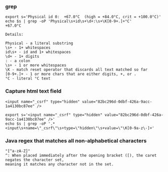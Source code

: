 ### grep
    export s='Physical id 0:  +67.0°C  (high = +84.0°C, crit = +100.0°C)'
    echo $s | grep -oP 'Physical\s+id\s+\d+:\s+\K[0-9+.]+°C'
    +67.0°C
    
    Details:

    Physical - a literal substring
    \s+ - 1+ whitespaces
    id\s+ - id and 1+ whitespaces
    \d+ - 1+ digits
    : - a colon
    \s+ - 1 or more whitespaces
    \K - match reset operator that discards all text matched so far
    [0-9+.]+ - 1 or more chars that are either digits, +, or .
    °C - literal °C text

### Capture html text field
    <input name="_csrf" type="hidden" value="82bc296d-0dbf-426a-9acc-1a4130bc87ee" />

    export s='<input name="_csrf" type="hidden" value="82bc296d-0dbf-426a-9acc-1a4130bc87ee" />'
    echo $s | grep -oP '.*<input\s+name=\"_csrf\"\s+type=\"hidden\"\s+value=\"\K[0-9a-z\-]+'
    
### Java regex that matches all non-alphabetical characters
    "[^a-zA-Z]"
    ^: When placed immediately after the opening bracket ([), the caret negates the character set, 
    meaning it matches any character not in the set.
    
